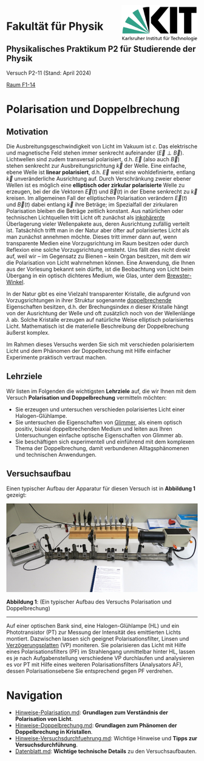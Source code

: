 <img src="../figures/Logo_KIT.svg" width="200" style="float:right;" />

# Fakultät für Physik

## Physikalisches Praktikum P2 für Studierende der Physik

Versuch P2-11 (Stand: April 2024)

[Raum F1-14](https://labs.physik.kit.edu/img/Praktikum/Lageplan_P2.png)



# Polarisation und Doppelbrechung

## Motivation

Die Ausbreitungsgeschwindigkeit von Licht im Vakuum ist $c$. Das elektrische und magnetische Feld stehen immer senkrecht aufeinander ($\vec{E}\perp\vec{B}$).  Lichtwellen sind zudem transversal polarisiert, d.h. $\vec{E}$ (also auch $\vec{B}$) stehen senkrecht zur Ausbreitungsrichtung $\vec{k}$ der Welle. Eine einfache, ebene Welle ist **linear polarisiert**, d.h. $\vec{E}$ weist eine wohldefinierte, entlang $\vec{k}$ unveränderliche Ausrichtung auf. Durch Verschränkung zweier ebener Wellen ist es möglich eine **elliptisch oder zirkular polarisierte** Welle zu erzeugen, bei der die Vektoren $\vec{E}(t)$ und $\vec{B}(t)$ in der Ebene senkrecht zu $\vec{k}$ kreisen. Im allgemeinen Fall der elliptischen Polarisation verändern $\vec{E}(t)$ und $\vec{B}(t)$ dabei entlang $\vec{k}$ ihre Beträge; im Spezialfall der zirkularen Polarisation bleiben die Beträge zeitlich konstant. Aus natürlichen oder technischen Lichtquellen tritt Licht oft zunächst als [inkohärente](https://de.wikipedia.org/wiki/Koh%C3%A4renz_(Physik)) Überlagerung vieler Wellenpakete aus, deren Ausrichtung zufällig verteilt ist. Tatsächlich trifft man in der Natur aber öfter auf polarisiertes Licht als man zunächst annehmen möchte. Dieses tritt immer dann auf, wenn transparente Medien eine Vorzugsrichtung im Raum besitzen oder durch Reflexion eine solche Vorzugsrichtung entsteht. Uns fällt dies nicht direkt auf, weil wir – im Gegensatz zu Bienen – kein Organ besitzen, mit dem wir die Polarisation von Licht wahrnehmen können. Eine Anwendung, die Ihnen aus der Vorlesung bekannt sein dürfte, ist die Beobachtung von Licht beim Übergang in ein optisch dichteres Medium, wie Glas, unter dem [Brewster-Winkel](https://de.wikipedia.org/wiki/Brewster-Winkel).

In der Natur gibt es eine Vielzahl transparenter Kristalle, die aufgrund von Vorzugsrichtungen in ihrer Struktur sogenannte [doppelbrechende](https://de.wikipedia.org/wiki/Doppelbrechung) Eigenschaften besitzen, d.h. der Brechungsindex $n$ dieser Kristalle hängt von der Ausrichtung der Welle und oft zusätzlich noch von der Wellenlänge $\lambda$ ab. Solche Kristalle erzeugen auf natürliche Weise elliptisch polarisiertes Licht. Mathematisch ist die materielle Beschreibung der Doppelbrechung äußerst komplex. 

Im Rahmen dieses Versuchs werden Sie sich mit verschieden polarisiertem Licht und dem Phänomen der Doppelbrechung mit Hilfe einfacher Experimente praktisch vertraut machen. 

## Lehrziele

Wir listen im Folgenden die wichtigsten **Lehrziele** auf, die wir Ihnen mit dem Versuch **Polarisation und Doppelbrechung** vermitteln möchten: 

- Sie erzeugen und untersuchen verschieden polarisiertes Licht einer Halogen-Glühlampe.
- Sie untersuchen die Eigenschaften von [Glimmer](https://de.wikipedia.org/wiki/Glimmergruppe), als einem optisch positiv, biaxial doppelbrechenden Medium und leiten aus Ihren Untersuchungen einfache optische Eigenschaften von Glimmer ab.
- Sie beschäftigen sich experimentell und einführend mit dem komplexen Thema der Doppelbrechung, damit verbundenen Alltagsphänomenen und technischen Anwendungen.

## Versuchsaufbau

Einen typischer Aufbau der Apparatur für diesen Versuch ist in **Abbildung 1** gezeigt:

<img src="./figures/Polarisation.jpg" width="1000" style="zoom:100%;" />

**Abbildung 1**: (Ein typischer Aufbau des Versuchs Polarisation und Doppelbrechung)

---

Auf einer optischen Bank sind, eine Halogen-Glühlampe (HL) und ein Phototransistor (PT) zur Messung der Intensität des emittierten Lichts montiert. Dazwischen lassen sich geeignet Polarisationsfilter, Linsen und [Verzögerungsplatten](https://de.wikipedia.org/wiki/Verz%C3%B6gerungsplatte) (VP) moniteren. Sie polarisieren das Licht mit Hilfe eines Polarisationsfilters (PF) im Strahlengang unmittelbar hinter HL, lassen es je nach Aufgabenstellung verschiedene VP durchlaufen und analysieren es vor PT mit Hilfe eines weiteren Polarisationsfilters (Analysators AF), dessen Polarisationsebene Sie entsprechend gegen PF verdrehen. 

# Navigation

- [Hinweise-Polarisation.md](https://gitlab.kit.edu/kit/etp-lehre/p2-praktikum/students/-/blob/main/Polarisation/doc/Hinweise-Polarisation.md): **Grundlagen zum Verständnis der Polarisation von Licht**.
- [Hinweise-Doppelbrechung.md](https://gitlab.kit.edu/kit/etp-lehre/p2-praktikum/students/-/blob/main/Polarisation/doc/Hinweise-Doppelbrechung.md): **Grundlagen zum Phänomen der Doppelbrechung in Kristallen**.
- [Hinweise-Versuchsdurchfuehrung.md](https://gitlab.kit.edu/kit/etp-lehre/p2-praktikum/students/-/blob/main/Polarisation/doc/Hinweise-Versuchsdurchfuehrung.md): Wichtige Hinweise und **Tipps zur Versuchsdurchführung**.
- [Datenblatt.md](https://gitlab.kit.edu/kit/etp-lehre/p2-praktikum/students/-/blob/main/Polarisation/Datenblatt.md): **Wichtige technische Details** zu den Versuchsaufbauten.
